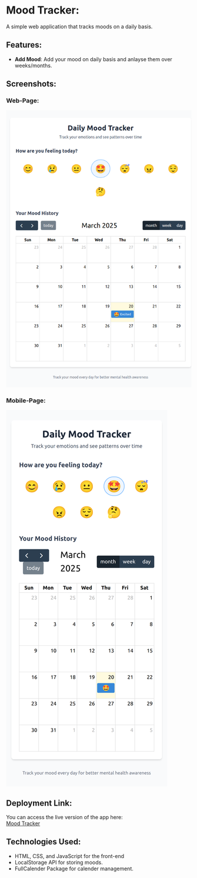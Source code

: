 # Mood Tracker:

A simple web application that tracks moods on a daily basis.

## Features:

- **Add Mood**: Add your mood on daily basis and anlayse them over weeks/months.

## Screenshots:

### Web-Page:

![WebPage View](./screenshots/web.png)

### Mobile-Page:

![Mobile View](./screenshots/mobile.png)

## Deployment Link:

You can access the live version of the app here:  
[Mood Tracker](https://moodtrackerr.netlify.app/)

## Technologies Used:

- HTML, CSS, and JavaScript for the front-end
- LocalStorage API for storing moods.
- FullCalender Package for calender management.
